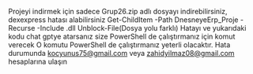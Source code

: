 Projeyi indirmek için sadece Grup26.zip adlı dosyayı indirebilirsiniz, dexexpress hatası alabilirsiniz 
Get-ChildItem -Path DnesneyeErp_Proje -Recurse -Include .dll  Unblock-File(Dosya yolu farklı)
Hatayı ve yukarıdaki kodu chat gptye atarsanız size PowerShell de çalıştırmanız için komut verecek 
O komutu PowerShell de çalıştırmanız yeterli olacaktır.
Hata durumunda kocyunus75@gmail.com veya zahidyilmaz08@gmail.com hesaplarına ulaşın
